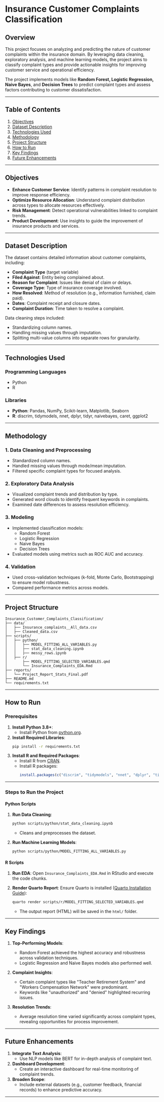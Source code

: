 # Insurance Customer Complaints Classification

## Overview

This project focuses on analyzing and predicting the nature of customer complaints within the insurance domain. By leveraging data cleaning, exploratory analysis, and machine learning models, the project aims to classify complaint types and provide actionable insights for improving customer service and operational efficiency.

The project implements models like **Random Forest, Logistic Regression, Naive Bayes**, and **Decision Trees** to predict complaint types and assess factors contributing to customer dissatisfaction.

---

## Table of Contents
1. [Objectives](#objectives)
2. [Dataset Description](#dataset-description)
3. [Technologies Used](#technologies-used)
4. [Methodology](#methodology)
5. [Project Structure](#project-structure)
6. [How to Run](#how-to-run)
7. [Key Findings](#key-findings)
8. [Future Enhancements](#future-enhancements)

---

## Objectives

- **Enhance Customer Service**: Identify patterns in complaint resolution to improve response efficiency.
- **Optimize Resource Allocation**: Understand complaint distribution across types to allocate resources effectively.
- **Risk Management**: Detect operational vulnerabilities linked to complaint trends.
- **Product Development**: Use insights to guide the improvement of insurance products and services.

---

## Dataset Description

The dataset contains detailed information about customer complaints, including:
- **Complaint Type** (target variable)
- **Filed Against**: Entity being complained about.
- **Reason for Complaint**: Issues like denial of claim or delays.
- **Coverage Type**: Type of insurance coverage involved.
- **How Resolved**: Method of resolution (e.g., information furnished, claim paid).
- **Dates**: Complaint receipt and closure dates.
- **Complaint Duration**: Time taken to resolve a complaint.

Data cleaning steps included:
- Standardizing column names.
- Handling missing values through imputation.
- Splitting multi-value columns into separate rows for granularity.

---

## Technologies Used

### Programming Languages
- Python
- R

### Libraries
- **Python**: Pandas, NumPy, Scikit-learn, Matplotlib, Seaborn
- **R**: discrim, tidymodels, nnet, dplyr, tidyr, naivebayes, caret, ggplot2

---

## Methodology

### 1. Data Cleaning and Preprocessing
- Standardized column names.
- Handled missing values through mode/mean imputation.
- Filtered specific complaint types for focused analysis.

### 2. Exploratory Data Analysis
- Visualized complaint trends and distribution by type.
- Generated word clouds to identify frequent keywords in complaints.
- Examined date differences to assess resolution efficiency.

### 3. Modeling
- Implemented classification models:
  - Random Forest
  - Logistic Regression
  - Naive Bayes
  - Decision Trees
- Evaluated models using metrics such as ROC AUC and accuracy.

### 4. Validation
- Used cross-validation techniques (k-fold, Monte Carlo, Bootstrapping) to ensure model robustness.
- Compared performance metrics across models.

---

## Project Structure

```
Insurance_Customer_Complaints_Classification/
├── data/
│   ├── Insurance_complaints__All_data.csv
│   ├── Cleaned_data.csv
├── scripts/
│   ├── python/
│   │   ├── MODEL_FITTING_ALL_VARIABLES.py
│   │   ├── stat_data_cleaning.ipynb
│   │   ├── messy_rows.ipynb
│   ├── r/
│       ├── MODEL_FITTING_SELECTED_VARIABLES.qmd
│       └── Insurance_Complaints_EDA.Rmd
├── reports/
│   └── Project_Report_Stats_Final.pdf
├── README.md
└── requirements.txt
```

---

## How to Run

### Prerequisites
1. **Install Python 3.8+**:
   - Install Python from [python.org](https://www.python.org/).
2. **Install Required Libraries**:
   ```bash
   pip install -r requirements.txt
   ```
3. **Install R and Required Packages**:
   - Install R from [CRAN](https://cran.r-project.org/).
   - Install R packages:
     ```R
     install.packages(c("discrim", "tidymodels", "nnet", "dplyr", "tidyr", "naivebayes", "caret", "ggplot2"))
     ```

---

### Steps to Run the Project

#### Python Scripts
1. **Run Data Cleaning**:
   ```bash
   python scripts/python/stat_data_cleaning.ipynb
   ```
   - Cleans and preprocesses the dataset.

2. **Run Machine Learning Models**:
   ```bash
   python scripts/python/MODEL_FITTING_ALL_VARIABLES.py
   ```

#### R Scripts
1. **Run EDA**:
   Open `Insurance_Complaints_EDA.Rmd` in RStudio and execute the code chunks.

2. **Render Quarto Report**:
   Ensure Quarto is installed ([Quarto Installation Guide](https://quarto.org/docs/get-started/)):
   ```bash
   quarto render scripts/r/MODEL_FITTING_SELECTED_VARIABLES.qmd
   ```

   - The output report (HTML) will be saved in the `html/` folder.

---

## Key Findings

1. **Top-Performing Models**:
   - Random Forest achieved the highest accuracy and robustness across validation techniques.
   - Logistic Regression and Naive Bayes models also performed well.

2. **Complaint Insights**:
   - Certain complaint types like "Teacher Retirement System" and "Workers Compensation Network" were predominant.
   - Keywords like "unauthorized" and "denied" highlighted recurring issues.

3. **Resolution Trends**:
   - Average resolution time varied significantly across complaint types, revealing opportunities for process improvement.

---

## Future Enhancements

1. **Integrate Text Analysis**:
   - Use NLP models like BERT for in-depth analysis of complaint text.
2. **Dashboard Development**:
   - Create an interactive dashboard for real-time monitoring of complaint trends.
3. **Broaden Scope**:
   - Include external datasets (e.g., customer feedback, financial records) to enhance predictive accuracy.

---